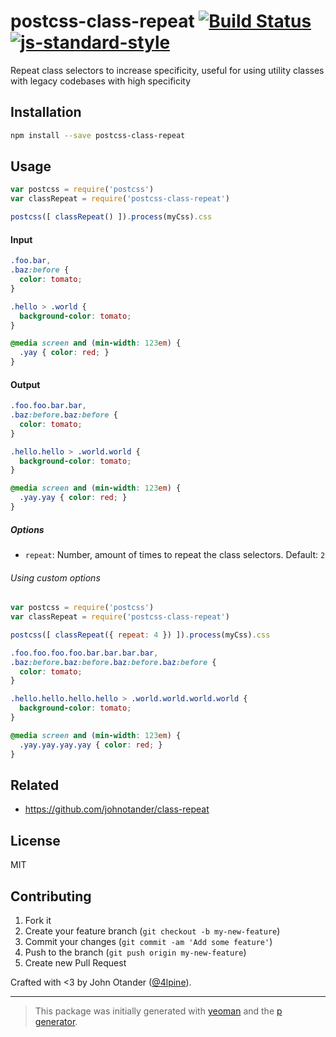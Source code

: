 # postcss-class-repeat [![Build Status](https://secure.travis-ci.org/johnotander/postcss-class-repeat.png?branch=master)](https://travis-ci.org/johnotander/postcss-class-repeat) [![js-standard-style](https://img.shields.io/badge/code%20style-standard-brightgreen.svg?style=flat)](https://github.com/feross/standard)

Repeat class selectors to increase specificity, useful for using utility classes with legacy codebases with high specificity

## Installation

```bash
npm install --save postcss-class-repeat
```

## Usage

```javascript
var postcss = require('postcss')
var classRepeat = require('postcss-class-repeat')

postcss([ classRepeat() ]).process(myCss).css
```

#### Input

```css
.foo.bar,
.baz:before {
  color: tomato;
}

.hello > .world {
  background-color: tomato;
}

@media screen and (min-width: 123em) {
  .yay { color: red; }
}
```

#### Output

```css
.foo.foo.bar.bar,
.baz:before.baz:before {
  color: tomato;
}

.hello.hello > .world.world {
  background-color: tomato;
}

@media screen and (min-width: 123em) {
  .yay.yay { color: red; }
}
```

##### Options

- `repeat`: Number, amount of times to repeat the class selectors. Default: `2`

###### Using custom options

```javascript
var postcss = require('postcss')
var classRepeat = require('postcss-class-repeat')

postcss([ classRepeat({ repeat: 4 }) ]).process(myCss).css
```

```css
.foo.foo.foo.foo.bar.bar.bar.bar,
.baz:before.baz:before.baz:before.baz:before {
  color: tomato;
}

.hello.hello.hello.hello > .world.world.world.world {
  background-color: tomato;
}

@media screen and (min-width: 123em) {
  .yay.yay.yay.yay { color: red; }
}
```

## Related

* <https://github.com/johnotander/class-repeat>

## License

MIT

## Contributing

1. Fork it
2. Create your feature branch (`git checkout -b my-new-feature`)
3. Commit your changes (`git commit -am 'Add some feature'`)
4. Push to the branch (`git push origin my-new-feature`)
5. Create new Pull Request

Crafted with <3 by John Otander ([@4lpine](https://twitter.com/4lpine)).

***

> This package was initially generated with [yeoman](http://yeoman.io) and the [p generator](https://github.com/johnotander/generator-p.git).
